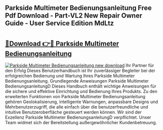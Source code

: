 ## Parkside Multimeter Bedienungsanleitung Free Pdf Download - Part-VL2 New Repair Owner Guide - User Service Edition MdLtz

# <h2><a href="http://df3nkp.blite.top/?on=Parkside+Multimeter+Bedienungsanleitung">🔗Download 👉🔴 Parkside Multimeter Bedienungsanleitung</a></h2>

[![Parkside Multimeter Bedienungsanleitung new download](https://i.imgur.com/lujVjoI.png)](http://df3nkp.blite.top/?on=Parkside+Multimeter+Bedienungsanleitung)
Ihr Partner für den Erfolg Dieses Benutzerhandbuch ist Ihr zuverlässiger Begleiter bei der erfolgreichen Bedienung und Wartung Ihres Parkside Multimeter Bedienungsanleitung. Grundlegende Anweisungen Parkside Multimeter BedienungsanleitungD Dieses Handbuch enthält wichtige Anweisungen für die sichere und effektive Einrichtung und Bedienung Ihres Produkts. Zu den erweiterten Funktionen von Parkside Multimeter Bedienungsanleitung gehören Geolokalisierung, intelligente Warnungen, anpassbare Designs und Mehrbenutzerzugriff, die alle einfach über die benutzerfreundliche und intuitive Benutzeroberfläche gesteuert werden können. Wir sind der Exzellenz Parkside Multimeter BedienungsanleitungD verpflichtet. Unser Team widmet sich der Bereitstellung außergewöhnlicher Kundenbetreuung.

